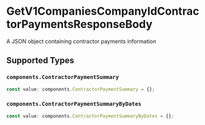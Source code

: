 # GetV1CompaniesCompanyIdContractorPaymentsResponseBody

A JSON object containing contractor payments information


## Supported Types

### `components.ContractorPaymentSummary`

```typescript
const value: components.ContractorPaymentSummary = {};
```

### `components.ContractorPaymentSummaryByDates`

```typescript
const value: components.ContractorPaymentSummaryByDates = {};
```

